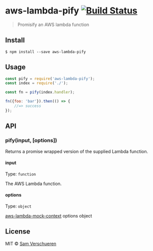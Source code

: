 # aws-lambda-pify [![Build Status](https://travis-ci.org/SamVerschueren/aws-lambda-pify.svg?branch=master)](https://travis-ci.org/SamVerschueren/aws-lambda-pify)

> Promisify an AWS lambda function


## Install

```
$ npm install --save aws-lambda-pify
```


## Usage

```js
const pify = require('aws-lambda-pify');
const index = require('./');

const fn = pify(index.handler);

fn({foo: 'bar'}).then(() => {
    //=> success
});
```


## API

### pify(input, [options])

Returns a promise wrapped version of the supplied Lambda function.

#### input

Type: `function`

The AWS Lambda function.

#### options

Type: `object`

[aws-lambda-mock-context](https://github.com/SamVerschueren/aws-lambda-mock-context#options) options object


## License

MIT © [Sam Verschueren](http://github.com/SamVerschueren)
